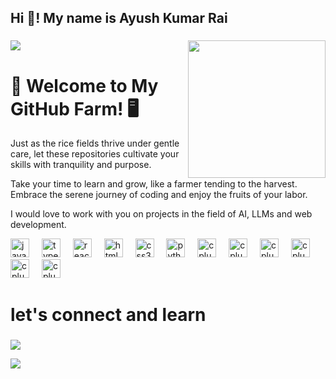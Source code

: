 <h2 align="left">Hi 👋! My name is Ayush Kumar Rai</h2>



###
![](https://github-contributor-stats.vercel.app/api?username=DevNoob1&limit=3&theme=nord&combine_all_yearly_contributions=true)
 <img align="right" height="220px"  src="https://miro.medium.com/v2/resize:fit:679/1*ubCR6WyFNthQVQ9D4AIO9g.gif"  />

# 🌾 Welcome to My GitHub Farm! 🖥️

Just as the rice fields thrive under gentle care, let these repositories cultivate your skills with tranquility and purpose. 

Take your time to learn and grow, like a farmer tending to the harvest. Embrace the serene journey of coding and enjoy the fruits of your labor.

I would love to work with you on projects in the field of AI, LLMs and web development.
<div align="left">
  <img src="https://cdn.jsdelivr.net/gh/devicons/devicon/icons/javascript/javascript-original.svg" height="30" alt="javascript logo"  />
  <img width="12" />
  <img src="https://cdn.jsdelivr.net/gh/devicons/devicon/icons/typescript/typescript-original.svg" height="30" alt="typescript logo"  />
  <img width="12" />
  <img src="https://cdn.jsdelivr.net/gh/devicons/devicon/icons/react/react-original.svg" height="30" alt="react logo"  />
  <img width="12" />
  <img src="https://cdn.jsdelivr.net/gh/devicons/devicon/icons/html5/html5-original.svg" height="30" alt="html5 logo"  />
  <img width="12" />
  <img src="https://cdn.jsdelivr.net/gh/devicons/devicon/icons/css3/css3-original.svg" height="30" alt="css3 logo"  />
  <img width="12" />
  <img src="https://cdn.jsdelivr.net/gh/devicons/devicon/icons/python/python-original.svg" height="30" alt="python logo"  />
  <img width="12" />
  <img src="https://cdn.jsdelivr.net/gh/devicons/devicon/icons/cplusplus/cplusplus-original.svg" height="30" alt="cplusplus logo"  />
 <img width="12" />
 <img src="https://cdn.jsdelivr.net/gh/devicons/devicon/icons/tailwindcss/tailwindcss-original.svg" height="30" alt="cplusplus logo"  />
 <img width="12" />
 <img src="https://cdn.jsdelivr.net/gh/devicons/devicon/icons/supabase/supabase-original.svg" height="30" alt="cplusplus logo"  />
 <img width="12" />
 <img src="https://cdn.jsdelivr.net/gh/devicons/devicon/icons/mysql/mysql-original.svg" height="30" alt="cplusplus logo"  />
 <img width="12" />
 <img src="https://cdn.jsdelivr.net/gh/devicons/devicon/icons/nextjs/nextjs-original.svg" height="30" alt="cplusplus logo"  />
 <img width="12" />
 <img src="https://cdn.jsdelivr.net/gh/devicons/devicon/icons/mongodb/mongodb-original.svg" height="30" alt="cplusplus logo"  />
</div>

<h1> let's connect and learn</h1>

###


<div align="left">
  
  ![](https://github-readme-stats.vercel.app/api?username=DevNoob1&theme=dark&hide_border=false&include_all_commits=true&count_private=true)<br/>

![](https://github-readme-stats.vercel.app/api/top-langs/?username=DevNoob1&theme=dark&hide_border=false&include_all_commits=true&count_private=true&layout=compact)


</div>
